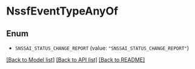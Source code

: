 # NssfEventTypeAnyOf

## Enum


* `SNSSAI_STATUS_CHANGE_REPORT` (value: `"SNSSAI_STATUS_CHANGE_REPORT"`)


[[Back to Model list]](../README.md#documentation-for-models) [[Back to API list]](../README.md#documentation-for-api-endpoints) [[Back to README]](../README.md)


